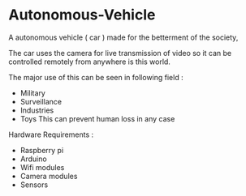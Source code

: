 # Autonomous-Vehicle

A autonomous vehicle ( car ) made for the betterment of the society,

The car uses the camera for live transmission of video so it can be controlled remotely from anywhere is this world. 

The major use of this can be seen in following field :
  * Military 
  * Surveillance 
  * Industries 
  * Toys 
This can prevent human loss in any case 

Hardware Requirements : 
  * Raspberry pi 
  * Arduino 
  * Wifi modules 
  * Camera modules 
  * Sensors
